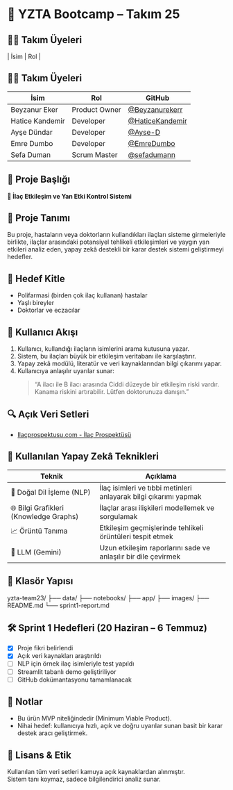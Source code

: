 # 🧠 YZTA Bootcamp – Takım 25

## 🧑‍💻 Takım Üyeleri

| İsim | Rol |
## 🧑‍💻 Takım Üyeleri

| İsim             | Rol             | GitHub |
|------------------|------------------|--------|
| Beyzanur Eker    | Product Owner    | [@Beyzanurekerr]([https://github.com/beyzanureker](https://github.com/Beyzanurekerr)) |
| Hatice Kandemir  | Developer        | [@HaticeKandemir]([https://github.com/haticekandemir](https://github.com/HaticeKandemir)) |
| Ayşe Dündar      | Developer        | [@Ayse-D](https://github.com/Ayse-D) |
| Emre Dumbo       | Developer        | [@EmreDumbo](https://github.com/EmreDumbo) |
| Sefa Duman       | Scrum Master     | [@sefadumann](https://github.com/sefadumann) |


## 📝 Proje Başlığı  
**💊 İlaç Etkileşim ve Yan Etki Kontrol Sistemi**

## 📌 Proje Tanımı  
Bu proje, hastaların veya doktorların kullandıkları ilaçları sisteme girmeleriyle birlikte, ilaçlar arasındaki potansiyel tehlikeli etkileşimleri ve yaygın yan etkileri analiz eden, yapay zekâ destekli bir karar destek sistemi geliştirmeyi hedefler.

## 🎯 Hedef Kitle  
- Polifarmasi (birden çok ilaç kullanan) hastalar  
- Yaşlı bireyler  
- Doktorlar ve eczacılar

## 👣 Kullanıcı Akışı  
1. Kullanıcı, kullandığı ilaçların isimlerini arama kutusuna yazar.  
2. Sistem, bu ilaçları büyük bir etkileşim veritabanı ile karşılaştırır.  
3. Yapay zekâ modülü, literatür ve veri kaynaklarından bilgi çıkarımı yapar.  
4. Kullanıcıya anlaşılır uyarılar sunar:  
   > “A ilacı ile B ilacı arasında Ciddi düzeyde bir etkileşim riski vardır. Kanama riskini artırabilir. Lütfen doktorunuza danışın.”

## 🔍 Açık Veri Setleri  
- [Ilacprospektusu.com - İlaç Prospektüsü](/www.ilacprospektusu.com/ilac)  

## 🤖 Kullanılan Yapay Zekâ Teknikleri

| Teknik | Açıklama |
|--------|----------|
| 🧠 Doğal Dil İşleme (NLP) | İlaç isimleri ve tıbbi metinleri anlayarak bilgi çıkarımı yapmak |
| 🌐 Bilgi Grafikleri (Knowledge Graphs) | İlaçlar arası ilişkileri modellemek ve sorgulamak |
| 📈 Örüntü Tanıma | Etkileşim geçmişlerinde tehlikeli örüntüleri tespit etmek |
| 💬 LLM (Gemini) | Uzun etkileşim raporlarını sade ve anlaşılır bir dile çevirmek |


## 📁 Klasör Yapısı

yzta-team23/
├── data/
├── notebooks/
├── app/
├── images/
├── README.md
└── sprint1-report.md

## 🛠️ Sprint 1 Hedefleri (20 Haziran – 6 Temmuz)

- [x] Proje fikri belirlendi  
- [x] Açık veri kaynakları araştırıldı  
- [ ] NLP için örnek ilaç isimleriyle test yapıldı  
- [ ] Streamlit tabanlı demo geliştiriliyor  
- [ ] GitHub dokümantasyonu tamamlanacak  

## 📌 Notlar

- Bu ürün MVP niteliğindedir (Minimum Viable Product).  
- Nihai hedef: kullanıcıya hızlı, açık ve doğru uyarılar sunan basit bir karar destek aracı geliştirmek.

## 📜 Lisans & Etik  
Kullanılan tüm veri setleri kamuya açık kaynaklardan alınmıştır.  
Sistem tanı koymaz, sadece bilgilendirici analiz sunar.

